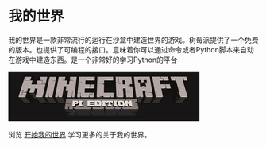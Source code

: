# 我的世界

我的世界是一款非常流行的运行在沙盒中建造世界的游戏。树莓派提供了一个免费的版本。也提供了可编程的接口。意味着你可以通过命令或者Python脚本来自动在游戏中建造东西。是一个非常好的学习Python的平台

![Minecraft Pi banner](images/minecraft-pi-banner.png)

浏览 [开始我的世界](https://www.raspberrypi.org/learning/getting-started-with-minecraft-pi/) 学习更多的关于我的世界。
